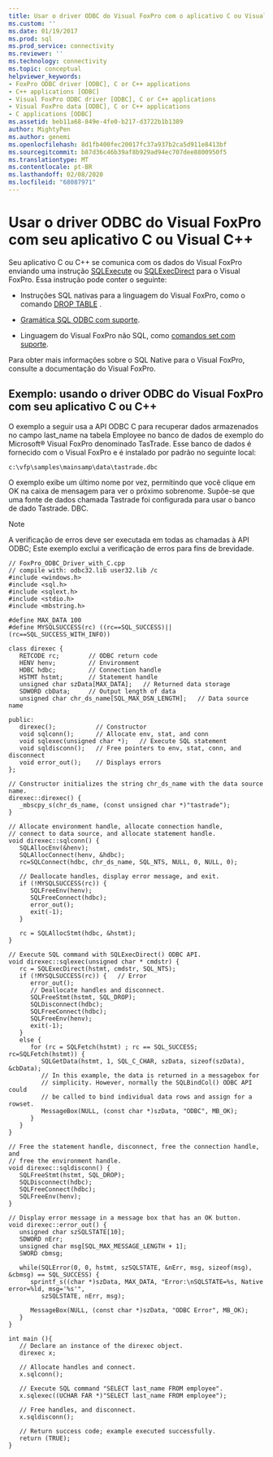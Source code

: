 ```yaml
---
title: Usar o driver ODBC do Visual FoxPro com o aplicativo C ou Visual C++ | Microsoft Docs
ms.custom: ''
ms.date: 01/19/2017
ms.prod: sql
ms.prod_service: connectivity
ms.reviewer: ''
ms.technology: connectivity
ms.topic: conceptual
helpviewer_keywords:
- FoxPro ODBC driver [ODBC], C or C++ applications
- C++ applications [ODBC]
- Visual FoxPro ODBC driver [ODBC], C or C++ applications
- Visual FoxPro data [ODBC], C or C++ applications
- C applications [ODBC]
ms.assetid: beb11a68-849e-4fe0-b217-d3722b1b1389
author: MightyPen
ms.author: genemi
ms.openlocfilehash: 8d1fb400fec20017fc37a937b2ca5d911e8413bf
ms.sourcegitcommit: b87d36c46b39af8b929ad94ec707dee8800950f5
ms.translationtype: MT
ms.contentlocale: pt-BR
ms.lasthandoff: 02/08/2020
ms.locfileid: "68087971"
---
```

# <a name="use-the-visual-foxpro-odbc-driver-with-your-c-or-visual-c-application"></a>Usar o driver ODBC do Visual FoxPro com seu aplicativo C ou Visual C++
Seu aplicativo C ou C++ se comunica com os dados do Visual FoxPro enviando uma instrução [SQLExecute](../../odbc/microsoft/sqlexecute-visual-foxpro-odbc-driver.md) ou [SQLExecDirect](../../odbc/microsoft/sqlexecdirect-visual-foxpro-odbc-driver.md) para o Visual FoxPro. Essa instrução pode conter o seguinte:  
  
-   Instruções SQL nativas para a linguagem do Visual FoxPro, como o comando [DROP TABLE](../../odbc/microsoft/drop-table-command.md) .  
  
-   [Gramática SQL ODBC com suporte](../../odbc/microsoft/supported-odbc-sql-grammar-visual-foxpro-odbc-driver.md).  
  
-   Linguagem do Visual FoxPro não SQL, como [comandos set com suporte](../../odbc/microsoft/supported-set-commands-visual-foxpro-odbc-driver.md).  
  
 Para obter mais informações sobre o SQL Native para o Visual FoxPro, consulte a documentação do Visual FoxPro.  
  
## <a name="example-using-the-visual-foxpro-odbc-driver-with-your-c-or-c-application"></a>Exemplo: usando o driver ODBC do Visual FoxPro com seu aplicativo C ou C++  
 O exemplo a seguir usa a API ODBC C para recuperar dados armazenados no campo last_name na tabela Employee no banco de dados de exemplo do Microsoft® Visual FoxPro denominado TasTrade. Esse banco de dados é fornecido com o Visual FoxPro e é instalado por padrão no seguinte local:  
  
 `c:\vfp\samples\mainsamp\data\tastrade.dbc`  
  
 O exemplo exibe um último nome por vez, permitindo que você clique em OK na caixa de mensagem para ver o próximo sobrenome. Supõe-se que uma fonte de dados chamada Tastrade foi configurada para usar o banco de dado Tastrade. DBC.  
  
> [!NOTE]  
>  A verificação de erros deve ser executada em todas as chamadas à API ODBC; Este exemplo exclui a verificação de erros para fins de brevidade.  
  
```  
// FoxPro_ODBC_Driver_with_C.cpp  
// compile with: odbc32.lib user32.lib /c  
#include <windows.h>  
#include <sql.h>  
#include <sqlext.h>  
#include <stdio.h>  
#include <mbstring.h>  
  
#define MAX_DATA 100  
#define MYSQLSUCCESS(rc) ((rc==SQL_SUCCESS)||(rc==SQL_SUCCESS_WITH_INFO))  
  
class direxec {  
   RETCODE rc;        // ODBC return code  
   HENV henv;         // Environment     
   HDBC hdbc;         // Connection handle  
   HSTMT hstmt;       // Statement handle  
   unsigned char szData[MAX_DATA];   // Returned data storage  
   SDWORD cbData;     // Output length of data  
   unsigned char chr_ds_name[SQL_MAX_DSN_LENGTH];   // Data source name  
  
public:  
   direxec();           // Constructor  
   void sqlconn();      // Allocate env, stat, and conn  
   void sqlexec(unsigned char *);   // Execute SQL statement  
   void sqldisconn();   // Free pointers to env, stat, conn, and disconnect  
   void error_out();    // Displays errors  
};  
  
// Constructor initializes the string chr_ds_name with the data source name.  
direxec::direxec() {  
   _mbscpy_s(chr_ds_name, (const unsigned char *)"tastrade");  
}  
  
// Allocate environment handle, allocate connection handle,  
// connect to data source, and allocate statement handle.  
void direxec::sqlconn() {  
   SQLAllocEnv(&henv);  
   SQLAllocConnect(henv, &hdbc);  
   rc=SQLConnect(hdbc, chr_ds_name, SQL_NTS, NULL, 0, NULL, 0);  
  
   // Deallocate handles, display error message, and exit.  
   if (!MYSQLSUCCESS(rc)) {  
      SQLFreeEnv(henv);  
      SQLFreeConnect(hdbc);  
      error_out();  
      exit(-1);  
   }  
  
   rc = SQLAllocStmt(hdbc, &hstmt);  
}  
  
// Execute SQL command with SQLExecDirect() ODBC API.  
void direxec::sqlexec(unsigned char * cmdstr) {  
   rc = SQLExecDirect(hstmt, cmdstr, SQL_NTS);  
   if (!MYSQLSUCCESS(rc)) {   // Error  
      error_out();  
      // Deallocate handles and disconnect.  
      SQLFreeStmt(hstmt, SQL_DROP);  
      SQLDisconnect(hdbc);  
      SQLFreeConnect(hdbc);  
      SQLFreeEnv(henv);  
      exit(-1);  
   }  
   else {  
      for (rc = SQLFetch(hstmt) ; rc == SQL_SUCCESS; rc=SQLFetch(hstmt)) {  
         SQLGetData(hstmt, 1, SQL_C_CHAR, szData, sizeof(szData), &cbData);  
         // In this example, the data is returned in a messagebox for  
         // simplicity. However, normally the SQLBindCol() ODBC API could  
         // be called to bind individual data rows and assign for a rowset.  
         MessageBox(NULL, (const char *)szData, "ODBC", MB_OK);  
      }  
   }  
}  
  
// Free the statement handle, disconnect, free the connection handle, and  
// free the environment handle.  
void direxec::sqldisconn() {  
   SQLFreeStmt(hstmt, SQL_DROP);  
   SQLDisconnect(hdbc);  
   SQLFreeConnect(hdbc);  
   SQLFreeEnv(henv);  
}  
  
// Display error message in a message box that has an OK button.  
void direxec::error_out() {  
   unsigned char szSQLSTATE[10];  
   SDWORD nErr;  
   unsigned char msg[SQL_MAX_MESSAGE_LENGTH + 1];  
   SWORD cbmsg;  
  
   while(SQLError(0, 0, hstmt, szSQLSTATE, &nErr, msg, sizeof(msg), &cbmsg) == SQL_SUCCESS) {  
      sprintf_s((char *)szData, MAX_DATA, "Error:\nSQLSTATE=%s, Native error=%ld, msg='%s'",   
         szSQLSTATE, nErr, msg);  
  
      MessageBox(NULL, (const char *)szData, "ODBC Error", MB_OK);  
   }  
}  
  
int main (){  
   // Declare an instance of the direxec object.  
   direxec x;  
  
   // Allocate handles and connect.  
   x.sqlconn();  
  
   // Execute SQL command "SELECT last_name FROM employee".  
   x.sqlexec((UCHAR FAR *)"SELECT last_name FROM employee");  
  
   // Free handles, and disconnect.  
   x.sqldisconn();  
  
   // Return success code; example executed successfully.  
   return (TRUE);  
}  
```
